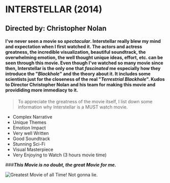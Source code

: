 # **INTERSTELLAR (2014)**
>
## **Directed by:** Christopher Nolan
#### I've never seen a movie so *spectacular*. Interstellar really blew my mind and expectation when I first watched it. The actors and actress greatness, the incredible visualization, beautiful soundtrack, the overwhelming emotion, the well thought unique ideas, effort, etc. can be seen through this movie. Even though I've watched so many movie since then, Interstellar is the only one that *fascinated* me especially how they introduce the "***Blackhole***" and the theory about it. It includes some scientists just for the closeness of the real "***Terrestrial Blackhole***". Kudos to Director Christopher Nolan and his team for making this movie and provididing more immediacy to it.
>To appreciate the greatness of the movie itself, I list down some information why Interstellar is a MUST watch movie.
>
- Complex Narrative
- Unique Themes
- Emotion Impact
- Very well Written
- Good Soundtrack
- Stunning Sci-Fi
- Visual Masterpiece
- Very Enjoying to Watch (3 hours movie time)
>
>
###***This Movie is no doubt, the great Movie for me.***
>
>
![Greatest Movie of all Time! Not gonna lie.](https://github.com/JpDaGreat/app-dev/assets/135121370/6b972822-cca6-4bf7-b49c-e3ff730bbf85)

